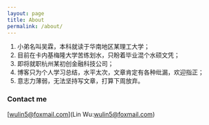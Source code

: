 ```yaml
---
layout: page
title: About
permalink: /about/
---
```

1. 小弟名叫吴霖，本科就读于华南地区某理工大学；
2. 目前在卡内基梅隆大学苦练划水，只盼着毕业混个水硕文凭；
3. 即将就职杭州某初创金融科技公司；
4. 博客只为个人学习总结，水平太次，文章肯定有各种纰漏，欢迎指正；
5. 意志力薄弱，无法坚持写文章，打算下周放弃。

### Contact me
[wulin5@foxmail.com](Lin Wu:wulin5@foxmail.com)
